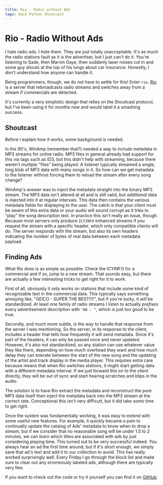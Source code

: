 ```yaml
---
title: Rio - Radio without Ads
tags: Hack Python Shoutcast
---
```


# Rio - Radio Without Ads

I hate radio ads. I *hate* them. They are just totally unacceptable. It's as
much the radio stations fault as it is the advertiser, but I just can't do it.
You're listening to Sade, then Marvin Gaye, then suddenly laser noises cut in
and some guy shouts at the top of his lungs about car insurance. Honestly, I
don't understand how anyone can handle it.

Being programmers, though, we do not have to settle for this! Enter
`rio`. [Rio][rio] is a server that rebroadcasts radio streams and switches away
from a stream if commercials are detected.

It's currently a very simplistic design that relies on the Shoutcast protocol,
but I've been using it for months now and would label it a smashing success.

## Shoutcast

Before I explain how it works, some background is needed.

In the 90's, WinAmp (remember that?) needed a way to include metadata in MP3
streams for online radio. MP3 files in general already had support for this via
tags such as ID3, but this didn't help with streaming, because there weren't
multiple "files" being played. A listener typically streamed a single, long
blob of MP3 data with many songs in it. So how can we get metadata to the
listener without forcing them to reload the stream after every song change?

WinAmp's answer was to inject the metadata straight into the binary MP3 stream.
The MP3 data isn't altered at all and is still valid, but *additional* data is
injected into it at regular intervals. This data then contains the various
metadata fields for displaying to the user. The catch is that your client must
be aware of this extra data or your audio will sound corrupt as it tries to
"play" the song description text. In practice this isn't really an issue,
though. Because most servers only produce `ICYINFO` enhanced streams if you
request the stream with a specific header, which only compatible clients will
do. The server responds with the stream, but also its own headers indicating
the number of bytes of real data between each metadata payload.

## Finding Ads

What Rio does is as simple as possible. Check the ICYINFO for a commercial and
if so, jump to a new stream. That sounds easy, but there are actually a few
interesting tricks to get right for it to work.

First of all, obviously it only works on stations that include some kind of
recognizable text in the commercial data. This typically says something
annoying like, "GEICO - SUPER THE BEST!!!!", but if you're lucky, it will be
standardized. At least one family of radio streams I listen to actually
*prefixes* every advertisement description with `"AD - "`, which is just too
good to be true.

Secondly, and much more subtle, is the way to handle that response from the
server I was mentioning. So the server, in its response to the client,
includes a header that tells how frequently it will send metadata. Since it's
part of the headers, it can only be passed once and never updated. However,
it's also not standardized, so any station can use whatever value they like
there, depending on how much overhead they want and how much delay they can
tolerate between the start of the new song and the updating of the artist and
track display in the media player. This requires extra care because means that
when Rio switches stations, it might start getting data with a different
metadata interval. If we just forward this on to the client directly, they will
be out of sync and start hearing scratches and blips in the audio.

The solution is to have Rio extract the metadata and reconstruct the pure MP3
data itself then inject the metadata back into the MP3 stream at the correct
rate. Conceptional this isn't very difficult, but it did take some time to get
right.

Once the system was fundamentally working, it was easy to extend with some
useful new features. For example, it quickly became a pain to continually
update the catalog of Ads' metadata to know when to drop a stream, but if we
consider that no reasonable song will be under 1.5 to 2 minutes, we can *learn*
which titles are associated with ads by just considering playing time. This
turned out to be very successful indeed. You always hear an ad the first time
around, but if it's short enough, we simply save that ad's text and add it to
our collection to avoid. This has really worked surprisingly well. Every Friday
I go through the block list and make sure to clear out any erroneously labeled
ads, although there are typically very few.


If you want to check out the code or try it yourself you can find it on
[GitHub][rio].


[rio]: https://github.com/johntyree/rio
